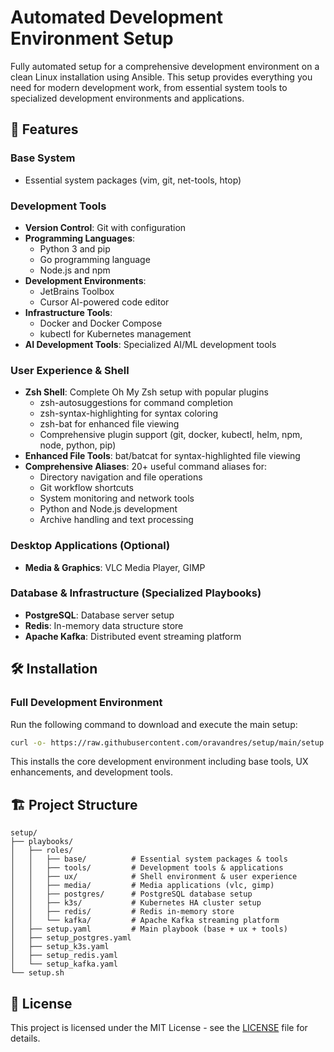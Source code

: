 # Automated Development Environment Setup

Fully automated setup for a comprehensive development environment on a clean Linux installation using Ansible. This setup provides everything you need for modern development work, from essential system tools to specialized development environments and applications.

## 🚀 Features

### Base System
- Essential system packages (vim, git, net-tools, htop)

### Development Tools
- **Version Control**: Git with configuration
- **Programming Languages**: 
  - Python 3 and pip
  - Go programming language
  - Node.js and npm
- **Development Environments**: 
  - JetBrains Toolbox
  - Cursor AI-powered code editor
- **Infrastructure Tools**: 
  - Docker and Docker Compose
  - kubectl for Kubernetes management
- **AI Development Tools**: Specialized AI/ML development tools

### User Experience & Shell
- **Zsh Shell**: Complete Oh My Zsh setup with popular plugins
  - zsh-autosuggestions for command completion
  - zsh-syntax-highlighting for syntax coloring
  - zsh-bat for enhanced file viewing
  - Comprehensive plugin support (git, docker, kubectl, helm, npm, node, python, pip)
- **Enhanced File Tools**: bat/batcat for syntax-highlighted file viewing
- **Comprehensive Aliases**: 20+ useful command aliases for:
  - Directory navigation and file operations
  - Git workflow shortcuts
  - System monitoring and network tools
  - Python and Node.js development
  - Archive handling and text processing

### Desktop Applications (Optional)
- **Media & Graphics**: VLC Media Player, GIMP

### Database & Infrastructure (Specialized Playbooks)
- **PostgreSQL**: Database server setup
- **Redis**: In-memory data structure store
- **Apache Kafka**: Distributed event streaming platform

## 🛠 Installation

### Full Development Environment
Run the following command to download and execute the main setup:

```bash
curl -o- https://raw.githubusercontent.com/oravandres/setup/main/setup.sh | bash
```

This installs the core development environment including base tools, UX enhancements, and development tools.

## 🏗 Project Structure

```
setup/
├── playbooks/
│   ├── roles/
│   │   ├── base/          # Essential system packages & tools
│   │   ├── tools/         # Development tools & applications  
│   │   ├── ux/            # Shell environment & user experience
│   │   ├── media/         # Media applications (vlc, gimp)
│   │   ├── postgres/      # PostgreSQL database setup
│   │   ├── k3s/           # Kubernetes HA cluster setup
│   │   ├── redis/         # Redis in-memory store
│   │   └── kafka/         # Apache Kafka streaming platform
│   ├── setup.yaml         # Main playbook (base + ux + tools)
│   ├── setup_postgres.yaml
│   ├── setup_k3s.yaml
│   ├── setup_redis.yaml
│   └── setup_kafka.yaml
└── setup.sh              
```

## 📝 License

This project is licensed under the MIT License - see the [LICENSE](LICENSE) file for details.
